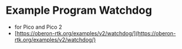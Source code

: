# Example Program Watchdog

* for Pico and Pico 2
* [https://oberon-rtk.org/examples/v2/watchdog/](https://oberon-rtk.org/examples/v2/watchdog/)
